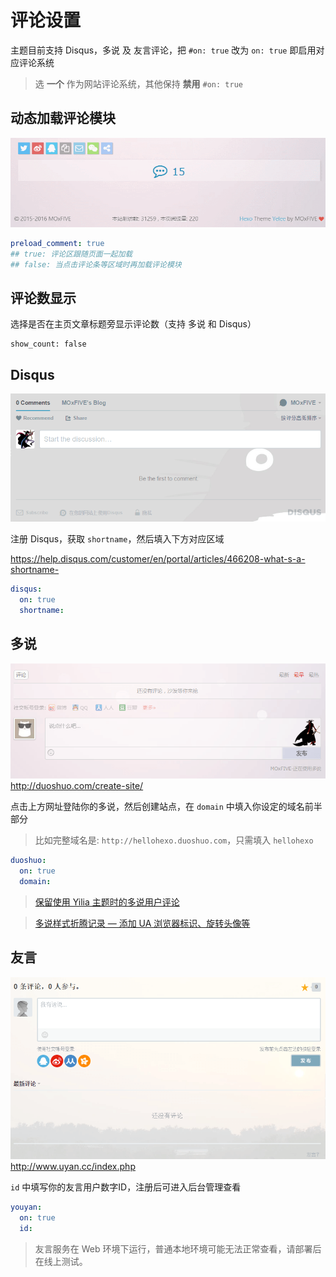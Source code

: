 # 评论设置

主题目前支持 Disqus，多说 及 友言评论，把 `#on: true` 改为 `on: true` 即启用对应评论系统

<blockquote class="note"> 选 <b>一个</b> 作为网站评论系统，其他保持 <b>禁用</b> <code>#on: true</code></blockquote>

## 动态加载评论模块
![动态加载评论](/src/load-comment.gif)
```yaml
preload_comment: true
## true: 评论区跟随页面一起加载
## false: 当点击评论条等区域时再加载评论模块
```

## 评论数显示
选择是否在主页文章标题旁显示评论数（支持 多说 和 Disqus）

```
show_count: false
```

## Disqus
![Disqus](/src/disqus.png)

注册 Disqus，获取 `shortname`，然后填入下方对应区域

https://help.disqus.com/customer/en/portal/articles/466208-what-s-a-shortname-
```yaml
disqus: 
  on: true
  shortname: 
```

## 多说
![多说](/src/duoshuo.png)
http://duoshuo.com/create-site/

点击上方网址登陆你的多说，然后创建站点，在 `domain` 中填入你设定的域名前半部分

<blockquote class="note"> 比如完整域名是: <code>http://hellohexo.duoshuo.com</code>，只需填入 <code>hellohexo</code></blockquote>

```yaml
duoshuo: 
  on: true
  domain: 
```

<blockquote class='issue'>
    <a href="https://github.com/MOxFIVE/hexo-theme-yelee/issues/1" target="_blank">保留使用 Yilia 主题时的多说用户评论</a>
</blockquote>

<blockquote class='example'>
    <a href="http://moxfive.xyz/2015/09/29/duoshuo-style/" target="_blank">多说样式折腾记录 — 添加 UA 浏览器标识、旋转头像等</a>
</blockquote>

## 友言
![友言](/src/youyan.png)
http://www.uyan.cc/index.php

`id` 中填写你的友言用户数字ID，注册后可进入后台管理查看

```yaml
youyan:
  on: true
  id: 
```

<blockquote class="note"> 友言服务在 Web 环境下运行，普通本地环境可能无法正常查看，请部署后在线上测试。</blockquote>
